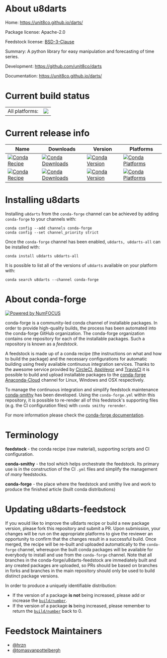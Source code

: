 About u8darts
=============

Home: https://unit8co.github.io/darts/

Package license: Apache-2.0

Feedstock license: [BSD-3-Clause](https://github.com/conda-forge/u8darts-feedstock/blob/master/LICENSE.txt)

Summary: A python library for easy manipulation and forecasting of time series.

Development: https://github.com/unit8co/darts

Documentation: https://unit8co.github.io/darts/

Current build status
====================


<table><tr><td>All platforms:</td>
    <td>
      <a href="https://dev.azure.com/conda-forge/feedstock-builds/_build/latest?definitionId=13527&branchName=master">
        <img src="https://dev.azure.com/conda-forge/feedstock-builds/_apis/build/status/u8darts-feedstock?branchName=master">
      </a>
    </td>
  </tr>
</table>

Current release info
====================

| Name | Downloads | Version | Platforms |
| --- | --- | --- | --- |
| [![Conda Recipe](https://img.shields.io/badge/recipe-u8darts-green.svg)](https://anaconda.org/conda-forge/u8darts) | [![Conda Downloads](https://img.shields.io/conda/dn/conda-forge/u8darts.svg)](https://anaconda.org/conda-forge/u8darts) | [![Conda Version](https://img.shields.io/conda/vn/conda-forge/u8darts.svg)](https://anaconda.org/conda-forge/u8darts) | [![Conda Platforms](https://img.shields.io/conda/pn/conda-forge/u8darts.svg)](https://anaconda.org/conda-forge/u8darts) |
| [![Conda Recipe](https://img.shields.io/badge/recipe-u8darts--all-green.svg)](https://anaconda.org/conda-forge/u8darts-all) | [![Conda Downloads](https://img.shields.io/conda/dn/conda-forge/u8darts-all.svg)](https://anaconda.org/conda-forge/u8darts-all) | [![Conda Version](https://img.shields.io/conda/vn/conda-forge/u8darts-all.svg)](https://anaconda.org/conda-forge/u8darts-all) | [![Conda Platforms](https://img.shields.io/conda/pn/conda-forge/u8darts-all.svg)](https://anaconda.org/conda-forge/u8darts-all) |

Installing u8darts
==================

Installing `u8darts` from the `conda-forge` channel can be achieved by adding `conda-forge` to your channels with:

```
conda config --add channels conda-forge
conda config --set channel_priority strict
```

Once the `conda-forge` channel has been enabled, `u8darts, u8darts-all` can be installed with:

```
conda install u8darts u8darts-all
```

It is possible to list all of the versions of `u8darts` available on your platform with:

```
conda search u8darts --channel conda-forge
```


About conda-forge
=================

[![Powered by NumFOCUS](https://img.shields.io/badge/powered%20by-NumFOCUS-orange.svg?style=flat&colorA=E1523D&colorB=007D8A)](http://numfocus.org)

conda-forge is a community-led conda channel of installable packages.
In order to provide high-quality builds, the process has been automated into the
conda-forge GitHub organization. The conda-forge organization contains one repository
for each of the installable packages. Such a repository is known as a *feedstock*.

A feedstock is made up of a conda recipe (the instructions on what and how to build
the package) and the necessary configurations for automatic building using freely
available continuous integration services. Thanks to the awesome service provided by
[CircleCI](https://circleci.com/), [AppVeyor](https://www.appveyor.com/)
and [TravisCI](https://travis-ci.com/) it is possible to build and upload installable
packages to the [conda-forge](https://anaconda.org/conda-forge)
[Anaconda-Cloud](https://anaconda.org/) channel for Linux, Windows and OSX respectively.

To manage the continuous integration and simplify feedstock maintenance
[conda-smithy](https://github.com/conda-forge/conda-smithy) has been developed.
Using the ``conda-forge.yml`` within this repository, it is possible to re-render all of
this feedstock's supporting files (e.g. the CI configuration files) with ``conda smithy rerender``.

For more information please check the [conda-forge documentation](https://conda-forge.org/docs/).

Terminology
===========

**feedstock** - the conda recipe (raw material), supporting scripts and CI configuration.

**conda-smithy** - the tool which helps orchestrate the feedstock.
                   Its primary use is in the construction of the CI ``.yml`` files
                   and simplify the management of *many* feedstocks.

**conda-forge** - the place where the feedstock and smithy live and work to
                  produce the finished article (built conda distributions)


Updating u8darts-feedstock
==========================

If you would like to improve the u8darts recipe or build a new
package version, please fork this repository and submit a PR. Upon submission,
your changes will be run on the appropriate platforms to give the reviewer an
opportunity to confirm that the changes result in a successful build. Once
merged, the recipe will be re-built and uploaded automatically to the
`conda-forge` channel, whereupon the built conda packages will be available for
everybody to install and use from the `conda-forge` channel.
Note that all branches in the conda-forge/u8darts-feedstock are
immediately built and any created packages are uploaded, so PRs should be based
on branches in forks and branches in the main repository should only be used to
build distinct package versions.

In order to produce a uniquely identifiable distribution:
 * If the version of a package **is not** being increased, please add or increase
   the [``build/number``](https://docs.conda.io/projects/conda-build/en/latest/resources/define-metadata.html#build-number-and-string).
 * If the version of a package **is** being increased, please remember to return
   the [``build/number``](https://docs.conda.io/projects/conda-build/en/latest/resources/define-metadata.html#build-number-and-string)
   back to 0.

Feedstock Maintainers
=====================

* [@hrzn](https://github.com/hrzn/)
* [@tomasvanpottelbergh](https://github.com/tomasvanpottelbergh/)

